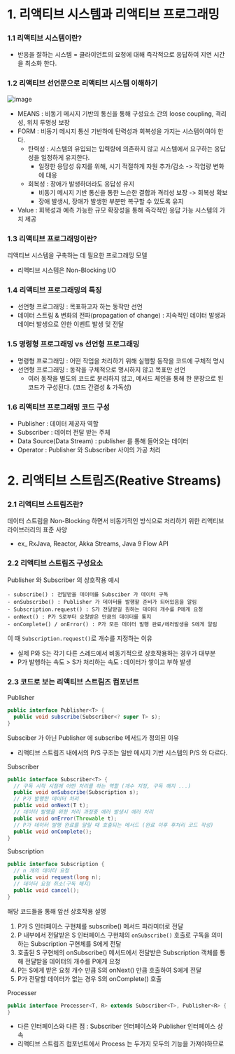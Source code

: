
# 1. 리액티브 시스템과 리액티브 프로그래밍 

### 1.1 리액티브 시스템이란?  
- 반응을 잘하는 시스템 = 클라이언트의 요청에 대해 즉각적으로 응답하여 지연 시간을 최소화 한다. 

### 1.2 리액티브 선언문으로 리액티브 시스템 이해하기 
![image](https://github.com/xonmin/D3C/assets/27190617/10634e17-eb7a-4ec5-8bbb-668d34b99e6f)

- MEANS : 비동기 메시지 기반의 통신을 통해 구성요소 간의 loose coupling, 격리성, 위치 투명성 보장 
- FORM : 비동기 메시지 통신 기반하에 탄력성과 회복성을 가지는 시스템이여야 한다. 
  - 탄력성 : 시스템의 유입되는 입력량에 의존하지 않고 시스템에서 요구하는 응답성을 일정하게 유지한다. 
     - 일정한 응답성 유지를 위해, 시기 적절하게 자원 추가/감소 -> 작업량 변화에 대응 
  - 회복성 : 장애가 발생하더라도 응답성 유지 
     - 비동기 메시지 기반 통신을 통한 느슨한 결합과 격리성 보장 -> 회복성 확보 
     - 장애 발생시, 장애가 발생한 부분만 복구할 수 있도록 유지 
- Value : 회복성과 예측 가능한 규모 확장성을 통해 즉각적인 응답 가능 시스템의 가치 제공 

### 1.3 리액티브 프로그래밍이란? 
리액티브 시스템을 구축하는 데 필요한 프로그래밍 모델 
- 리액티브 시스템은 Non-Blocking I/O 

### 1.4 리액티브 프로그래밍의 특징 
- 선언형 프로그래밍 : 목표하고자 하는 동작만 선언 
- 데이터 스트림 & 변화의 전파(propagation of change) : 지속적인 데이터 발생과 데이터 발생으로 인한 이벤트 발생 및 전달 

### 1.5 명령형 프로그래밍 vs 선언형 프로그래밍 
- 명령형 프로그래밍 : 어떤 작업을 처리하기 위해 실행할 동작을 코드에 구체적 명시 
- 선언형 프로그래밍 : 동작을 구체적으로 명시하지 않고 목표만 선언 
  - 여러 동작을 별도의 코드로 분리하지 않고, 메서드 체인을 통해 한 문장으로 된 코드가 구성된다. (코드 간결성 & 가독성) 


### 1.6 리액티브 프로그래밍 코드 구성 
- Publisher : 데이터 제공자 역할 
- Subscriber : 데이터 전달 받는 주체 
- Data Source(Data Stream) : publisher 를 통해 들어오는 데이터 
- Operator : Publisher 와 Subscriber 사이의 가공 처리 


# 2. 리액티브 스트림즈(Reative Streams) 


### 2.1 리액티브 스트림즈란? 
데이터 스트림을 Non-Blocking 하면서 비동기적인 방식으로 처리하기 위한 리액티브 라이브러리의 표준 사양 
- ex_ RxJava, Reactor, Akka Streams, Java 9 Flow API 

### 2.2 리액티브 스트림즈 구성요소 

Publisher 와 Subscriber 의 상호작용 예시 
```
- subscribe() : 전달받을 데이터를 Subsciber 가 데이터 구독 
- onSubscribe() : Publisher 가 데이터를 발행할 준비가 되어있음을 알림 
- Subscription.request() : S가 전달받길 원하는 데이터 개수를 P에게 요청 
- onNext() : P가 S로부터 요청받은 만큼의 데이터를 통지 
- onComplete() / onError() : P가 모든 데이터 발행 완료/에러발생을 S에게 알림 
```
이 때 `Subscription.request()`로 개수를 지정하는 이유 
- 실제 P와 S는 각기 다른 스레드에서 비동기적으로 상호작용하는 경우가 대부분 
- P가 발행하는 속도 > S가 처리하는 속도 : 데이터가 쌓이고 부하 발생 

### 2.3 코드로 보는 리액티브 스트림즈 컴포넌트 
Publisher 

```java 
public interface Publisher<T> {
  public void subscribe(Subscriber<? super T> s);
}
```
Subsciber 가 아닌 Publisher 에 subscribe 메서드가 정의된 이유 
- 리액티브 스트림즈 내에서의 P/S 구조는 일반 메시지 기반 시스템의 P/S 와 다르다. 


Subscriber

```java
public interface Subscriber<T> {
  // 구독 시작 시점에 어떤 처리를 하는 역할 (개수 지정, 구독 해지 ...) 
  public void onSubscribe(Subscription s);
  // P가 발행한 데이터 처리 
  public void onNext(T t);
  // 데이터 발행을 위한 처리 과정중 에러 발생시 에러 처리 
  public void onError(Throwable t); 
  // P가 데이터 발행 완료를 알릴 때 호출되는 메서드 (완료 이후 후처리 코드 작성) 
  public void onComplete();
}
```

Subscription 

```java 
public interface Subscription {
  // n 개의 데이터 요청 
  public void request(long n);
  // 데이터 요청 취소(구독 해지) 
  public void cancel();
}
``` 

해당 코드들을 통해 앞선 상호작용 설명 
1. P가 S 인터페이스 구현체를 subscribe() 메서드 파라미터로 전달
2. P 내부에서 전달받은 S 인터페이스 구현체의 `onSubscribe()` 호출로 구독을 의미하는 Subscription 구현체를 S에게 전달 
3. 호출된 S 구현체의 onSubscribe() 메서드에서 전달받은 Subscription 객체를 통해 전달받을 데이터의 개수를 P에게 요청
4. P는 S에게 받은 요청 개수 만큼 S의 onNext() 만큼 호출하여 S에게 전달 
5. P가 전달할 데이터가 없는 경우 S의 onComplete() 호출 

Processer 

```java 
public interface Processer<T, R> extends Subscriber<T>, Publisher<R> {
}
```
- 다른 인터페이스와 다른 점 : Subscriber 인터페이스와 Publisher 인터페이스 상속 
- 리액티브 스트림즈 컴포넌트에서 Process 는 두가지 모두의 기능을 가져야하므로 
